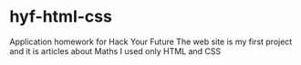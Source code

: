 # hyf-html-css
Application homework for Hack Your Future
The web site is my first project and it is articles about Maths
I used only HTML and CSS

